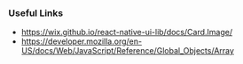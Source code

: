 ### Useful Links

* https://wix.github.io/react-native-ui-lib/docs/Card.Image/
* https://developer.mozilla.org/en-US/docs/Web/JavaScript/Reference/Global_Objects/Array
